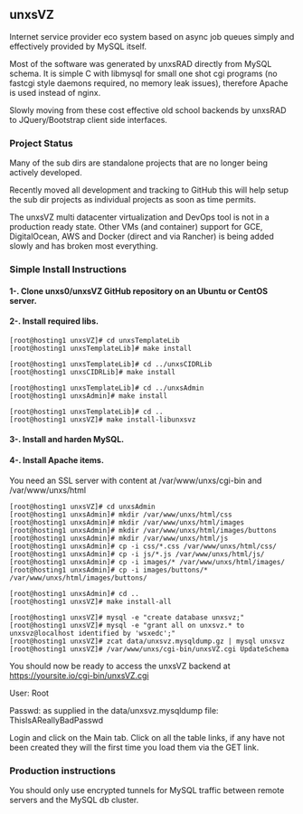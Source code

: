 ## unxsVZ

Internet service provider eco system based on async job queues simply and effectively provided by MySQL itself.

Most of the software was generated by unxsRAD directly from MySQL schema. 
It is simple C with libmysql for small one shot cgi programs (no fastcgi style daemons required, no memory leak issues),
therefore Apache is used instead of nginx.

Slowly moving from these cost effective old school backends by unxsRAD to JQuery/Bootstrap client side interfaces.

### Project Status

Many of the sub dirs are standalone projects that are no longer being actively developed.

Recently moved all development and tracking to GitHub this will help setup the sub dir projects as individual projects as soon as time permits.

The unxsVZ multi datacenter virtualization and DevOps tool is not in a production ready state.
Other VMs (and container) support for GCE, DigitalOcean, AWS and Docker (direct and via Rancher) is being added slowly
and has broken most everything.

### Simple Install Instructions

#### 1-. Clone unxs0/unxsVZ GitHub repository on an Ubuntu or CentOS server.


#### 2-. Install required libs.

```
[root@hosting1 unxsVZ]# cd unxsTemplateLib
[root@hosting1 unxsTemplateLib]# make install

[root@hosting1 unxsTemplateLib]# cd ../unxsCIDRLib
[root@hosting1 unxsCIDRLib]# make install

[root@hosting1 unxsTemplateLib]# cd ../unxsAdmin
[root@hosting1 unxsAdmin]# make install

[root@hosting1 unxsTemplateLib]# cd ..
[root@hosting1 unxsVZ]# make install-libunxsvz
```

#### 3-. Install and harden MySQL.

#### 4-. Install Apache items.

You need an SSL server with content at /var/www/unxs/cgi-bin and /var/www/unxs/html

```
[root@hosting1 unxsVZ]# cd unxsAdmin
[root@hosting1 unxsAdmin]# mkdir /var/www/unxs/html/css
[root@hosting1 unxsAdmin]# mkdir /var/www/unxs/html/images
[root@hosting1 unxsAdmin]# mkdir /var/www/unxs/html/images/buttons
[root@hosting1 unxsAdmin]# mkdir /var/www/unxs/html/js
[root@hosting1 unxsAdmin]# cp -i css/*.css /var/www/unxs/html/css/
[root@hosting1 unxsAdmin]# cp -i js/*.js /var/www/unxs/html/js/
[root@hosting1 unxsAdmin]# cp -i images/* /var/www/unxs/html/images/
[root@hosting1 unxsAdmin]# cp -i images/buttons/* /var/www/unxs/html/images/buttons/

[root@hosting1 unxsAdmin]# cd ..
[root@hosting1 unxsVZ]# make install-all

[root@hosting1 unxsVZ]# mysql -e "create database unxsvz;"
[root@hosting1 unxsVZ]# mysql -e "grant all on unxsvz.* to unxsvz@localhost identified by 'wsxedc';"
[root@hosting1 unxsVZ]# zcat data/unxsvz.mysqldump.gz | mysql unxsvz
[root@hosting1 unxsVZ]# /var/www/unxs/cgi-bin/unxsVZ.cgi UpdateSchema
```

You should now be ready to access the unxsVZ backend at https://yoursite.io/cgi-bin/unxsVZ.cgi

User: Root

Passwd: as supplied in the data/unxsvz.mysqldump file: ThisIsAReallyBadPasswd

Login and click on the Main tab. Click on all the table links, if any have not been created they will the first time
you load them via the GET link.

### Production instructions

You should only use encrypted tunnels for MySQL traffic between remote servers and the MySQL db cluster.
